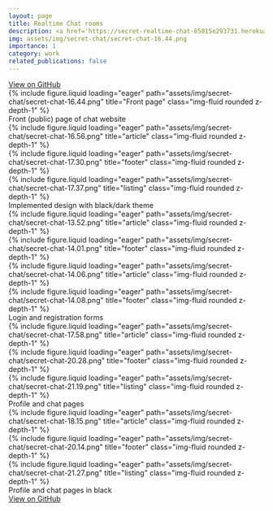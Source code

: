 ```yaml
---
layout: page
title: Realtime Chat rooms
description: <a href='https://secret-realtime-chat-85815e293731.herokuapp.com'>heroku</a>
img: assets/img/secret-chat/secret-chat-16.44.png
importance: 1
category: work
related_publications: false
---
```


<div class="row">
    <div class="col-md-12 text-center">
        <a href="https://github.com/stanislavkhatko/secret-realtime-chat" class="btn btn-primary btn-lg" role="button" aria-pressed="true">View on GitHub</a>
    </div>
</div>

<div class="row mt3">
    <div class="col-sm mt-3 mt-md-0">
        {% include figure.liquid loading="eager" path="assets/img/secret-chat/secret-chat-16.44.png" title="Front page" class="img-fluid rounded z-depth-1" %}
    </div>
</div>
<div class="caption">
    Front (public) page of chat website
</div>


<div class="row">
    <div class="col-sm mt-3 mt-md-0">
        {% include figure.liquid loading="eager" path="assets/img/secret-chat/secret-chat-16.56.png" title="article" class="img-fluid rounded z-depth-1" %}
    </div>
    <div class="col-sm mt-3 mt-md-0">
        {% include figure.liquid loading="eager" path="assets/img/secret-chat/secret-chat-17.30.png" title="footer" class="img-fluid rounded z-depth-1" %}
    </div>
    <div class="col-sm mt-3 mt-md-0">
        {% include figure.liquid loading="eager" path="assets/img/secret-chat/secret-chat-17.37.png" title="listing" class="img-fluid rounded z-depth-1" %}
    </div>
</div>

<div class="caption">
Implemented design with black/dark theme
</div>

<div class="row">
    <div class="col-sm mt-3 mt-md-0">
        {% include figure.liquid loading="eager" path="assets/img/secret-chat/secret-chat-13.52.png" title="article" class="img-fluid rounded z-depth-1" %}
    </div>
    <div class="col-sm mt-3 mt-md-0">
        {% include figure.liquid loading="eager" path="assets/img/secret-chat/secret-chat-14.01.png" title="footer" class="img-fluid rounded z-depth-1" %}
    </div>
</div>

<div class="row">
    <div class="col-sm mt-3 mt-md-0">
        {% include figure.liquid loading="eager" path="assets/img/secret-chat/secret-chat-14.06.png" title="article" class="img-fluid rounded z-depth-1" %}
    </div>
    <div class="col-sm mt-3 mt-md-0">
        {% include figure.liquid loading="eager" path="assets/img/secret-chat/secret-chat-14.08.png" title="footer" class="img-fluid rounded z-depth-1" %}
    </div>
</div>

<div class="caption">
    Login and registration forms
</div>

<div class="row">
    <div class="col-sm mt-3 mt-md-0">
        {% include figure.liquid loading="eager" path="assets/img/secret-chat/secret-chat-17.58.png" title="article" class="img-fluid rounded z-depth-1" %}
    </div>
    <div class="col-sm mt-3 mt-md-0">
        {% include figure.liquid loading="eager" path="assets/img/secret-chat/secret-chat-20.28.png" title="footer" class="img-fluid rounded z-depth-1" %}
    </div>
    <div class="col-sm mt-3 mt-md-0">
        {% include figure.liquid loading="eager" path="assets/img/secret-chat/secret-chat-21.19.png" title="listing" class="img-fluid rounded z-depth-1" %}
    </div>
</div>

<div class="caption">
    Profile and chat pages
</div>

<div class="row">
    <div class="col-sm mt-3 mt-md-0">
        {% include figure.liquid loading="eager" path="assets/img/secret-chat/secret-chat-18.15.png" title="article" class="img-fluid rounded z-depth-1" %}
    </div>
    <div class="col-sm mt-3 mt-md-0">
        {% include figure.liquid loading="eager" path="assets/img/secret-chat/secret-chat-20.14.png" title="footer" class="img-fluid rounded z-depth-1" %}
    </div>
    <div class="col-sm mt-3 mt-md-0">
        {% include figure.liquid loading="eager" path="assets/img/secret-chat/secret-chat-21.27.png" title="listing" class="img-fluid rounded z-depth-1" %}
    </div>
</div>

<div class="caption">
    Profile and chat pages in black
</div>

<div class="row">
    <div class="col-md-12 text-center">
        <a href="https://github.com/stanislavkhatko/secret-realtime-chat" class="btn btn-primary btn-lg" role="button" aria-pressed="true">View on GitHub</a>
    </div>
</div>
